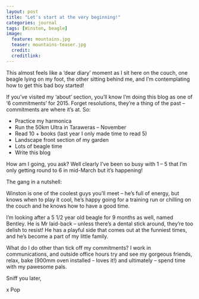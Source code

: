 ```yaml
---
layout: post
title: "Let's start at the very beginning!"
categories: journal
tags: [Winston, beagle]
image:
  feature: mountains.jpg
  teaser: mountains-teaser.jpg
  credit:
  creditlink:
---
```


This almost feels like a ‘dear diary’ moment as I sit here on the couch, one beagle lying on  my foot, the other sitting behind me, and I’m contemplating how to get this bad boy started!

If you’ve visited my ‘about’ section, you’ll know I’m doing this blog as one of ‘6 commitments’ for 2015. Forget resolutions, they’re a thing of the past – commitments are where it’s at. So:

- Practice my harmonica
- Run the 50km Ultra in Taraweras – November
- Read 10 + books (last year I only made time to read 5)
- Landscape front section of my garden
- Lots of beagle time
- Write this blog

How am I going, you ask? Well clearly I’ve been so busy with 1 – 5 that I’m only getting round to 6 in mid-March but it’s happening!

The gang in a nutshell:

Winston is one of the coolest guys you’ll meet – he’s full of energy, but knows when to play it cool, he’s happy going for a training run or chilling on the couch and he knows how to have a good time.

I’m looking after a 5 1/2 year old beagle for 9 months as well, named Bentley. He is Mr laid-back – unless there’s a dental stick around, they’re too delish to resist! He has a playful side that comes out at the funniest times, and he’s become a part of  my little family.

What do I do other than tick off my commitments? I work in communications, and outside office hours try and see my gorgeous friends, relax, bake (900mm oven installed – loves it!) and ultimately – spend time with my pawesome pals.

Sniff you later,

x Pop
